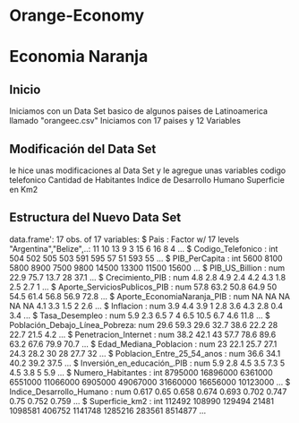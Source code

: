 # Orange-Economy


# Economia Naranja
## Inicio
Iniciamos con un Data Set basico de algunos paises de Latinoamerica llamado "orangeec.csv"
Iniciamos con 17 paises y 12 Variables 

## Modificación del Data Set
le hice unas modificaciones al Data Set y le agregue unas variables 
codigo telefonico
Cantidad de Habitantes
Indice de Desarrollo Humano
Superficie en Km2

## Estructura del Nuevo Data Set
data.frame':	17 obs. of  17 variables:
 $ Pais                          : Factor w/ 17 levels "Argentina","Belize",..: 11 10 13 9 3 15 6 16 8 4 ...
 $ Codigo_Telefonico             : int  504 502 505 503 591 595 57 51 593 55 ...
 $ PIB_PerCapita                 : int  5600 8100 5800 8900 7500 9800 14500 13300 11500 15600 ...
 $ PIB_US_Billion                : num  22.9 75.7 13.7 28 37.1 ...
 $ Crecimiento_PIB               : num  4.8 2.8 4.9 2.4 4.2 4.3 1.8 2.5 2.7 1 ...
 $ Aporte_ServiciosPublicos_PIB  : num  57.8 63.2 50.8 64.9 50 54.5 61.4 56.8 56.9 72.8 ...
 $ Aporte_EconomiaNaranja_PIB    : num  NA NA NA NA NA 4.1 3.3 1.5 2 2.6 ...
 $ Inflacion                     : num  3.9 4.4 3.9 1 2.8 3.6 4.3 2.8 0.4 3.4 ...
 $ Tasa_Desempleo                : num  5.9 2.3 6.5 7 4 6.5 10.5 6.7 4.6 11.8 ...
 $ Población_Debajo_Línea_Pobreza: num  29.6 59.3 29.6 32.7 38.6 22.2 28 22.7 21.5 4.2 ...
 $ Penetracion_Internet          : num  38.2 42.1 43 57.7 78.6 89.6 63.2 67.6 79.9 70.7 ...
 $ Edad_Mediana_Poblacion        : num  23 22.1 25.7 27.1 24.3 28.2 30 28 27.7 32 ...
 $ Poblacion_Entre_25_54_anos    : num  36.6 34.1 40.2 39.2 37.5 ...
 $ Inversión_en_educación_.PIB   : num  5.9 2.8 4.5 3.5 7.3 5 4.5 3.8 5 5.9 ...
 $ Numero_Habitantes             : int  8795000 16896000 6361000 6551000 11066000 6905000 49067000 31660000 16656000 10123000 ...
 $ Indice_Desarrollo_Humano      : num  0.617 0.65 0.658 0.674 0.693 0.702 0.747 0.75 0.752 0.759 ...
 $ Superficie_km2                : int  112492 108990 129494 21481 1098581 406752 1141748 1285216 283561 8514877 ...
